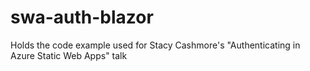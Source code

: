 # swa-auth-blazor
Holds the code example used for Stacy Cashmore's "Authenticating in Azure Static Web Apps" talk 
